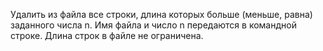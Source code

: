 Удалить из файла все строки, длина которых больше (меньше, равна) заданного числа n. Имя файла и число n передаются в командной строке. Длина строк в файле не ограничена.
